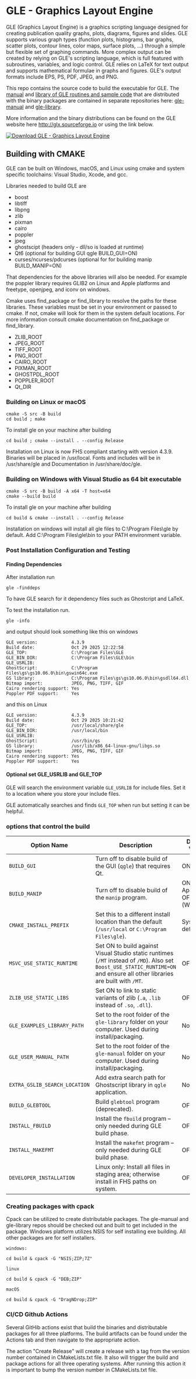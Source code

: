 # GLE - Graphics Layout Engine

GLE (Graphics Layout Engine) is a graphics scripting language designed for creating publication quality graphs, plots, diagrams, figures and slides. GLE supports various graph types (function plots, histograms, bar graphs, scatter plots, contour lines, color maps, surface plots, ...) through a simple but flexible set of graphing commands. More complex output can be created by relying on GLE's scripting language, which is full featured with subroutines, variables, and logic control. GLE relies on LaTeX for text output and supports mathematical formulae in graphs and figures. GLE's output formats include EPS, PS, PDF, JPEG, and PNG.

This repo contains the source code to build the executable for GLE.  The [manual](https://github.com/vlabella/gle-manual) and [library of GLE routines and sample code](https://github.com/vlabella/gle-library) that are distributed with the binary packages are contained in separate repositories here: [gle-manual](https://github.com/vlabella/gle-manual) and [gle-library](https://github.com/vlabella/gle-library).

More information and the binary distributions can be found on the GLE website here http://glx.sourceforge.io or using the link below.

[![Download GLE - Graphics Layout Engine](https://a.fsdn.com/con/app/sf-download-button)](https://sourceforge.net/projects/glx/files/latest/download)

## Building with CMAKE

GLE can be built on Windows, macOS, and Linux using cmake and system specific toolchains: Visual Studio, Xcode, and gcc.

Libraries needed to build GLE are

* boost
* libtiff
* libpng
* zlib
* pixman
* cairo
* poppler
* jpeg
* ghostscipt (headers only - dll/so is loaded at runtime)
* Qt6 (optional for building GUI qgle  BUILD_GUI=ON)
* curses/ncurses/pdcurses (optional for for building manip BUILD_MANIP=ON)

That dependencies for the above libraries will also be needed.  For example the poppler library requires GLIB2 on Linux and Apple platforms and freetype, openjpeg, and iconv on windows.

Cmake uses find_package or find_library to resolve the paths for these libraries.  These variables must be set in your environment or passed to cmake. If not, cmake will look for them in the system default locations.  For more information consult cmake documentation on find_package or find_library.  

* ZLIB_ROOT
* JPEG_ROOT
* TIFF_ROOT
* PNG_ROOT
* CAIRO_ROOT
* PIXMAN_ROOT
* GHOSTPDL_ROOT
* POPPLER_ROOT
* Qt_DIR

### Building on Linux or macOS

	cmake -S src -B build
	cd build ; make

To install gle on your machine after building

	cd build ; cmake --install . --config Release

Installation on Linux is now FHS compliant starting with version 4.3.9.  Binaries will be placed in /usr/local. Fonts and includes will be in /usr/share/gle and Documentation in /usr/share/doc/gle.

### Building on Windows with Visual Studio as 64 bit executable

	cmake -S src -B build -A x64 -T host=x64
	cmake --build build

To install gle on your machine after building

	cd build & cmake --install . --config Release

Installation on windows will install all gle files to C:\Program Files\gle by default.  Add C:\Program Files\gle\bin to your PATH environment variable.

### Post Installation Configuration and Testing

#### Finding Dependencies

After installation run

	gle -finddeps

To have GLE search for it dependency files such as Ghostcript and LaTeX.

To test the installation run.

	gle -info

and output should look something like this on windows

	GLE version:             4.3.9
	Build date:              Oct 29 2025 12:22:58
	GLE_TOP:                 C:\Program Files\GLE
	GLE_BIN_DIR:             C:\Program Files\GLE\bin
	GLE_USRLIB:              
	GhostScript:             C:\Program Files\gs\gs10.06.0\bin\gswin64c.exe
	GS library:              C:\Program Files\gs\gs10.06.0\bin\gsdll64.dll
	Bitmap import:           JPEG, PNG, TIFF, GIF
	Cairo rendering support: Yes
	Poppler PDF support:     Yes

and this on Linux

	GLE version:             4.3.9
	Build date:              Oct 29 2025 10:21:42
	GLE_TOP:                 /usr/local/share/gle
	GLE_BIN_DIR:             /usr/local/bin
	GLE_USRLIB:
	GhostScript:             /usr/bin/gs
	GS library:              /usr/lib/x86_64-linux-gnu/libgs.so
	Bitmap import:           JPEG, PNG, TIFF, GIF
	Cairo rendering support: Yes
	Poppler PDF support:     Yes

#### Optional set GLE_USRLIB and GLE_TOP

GLE will search the environment variable `GLE_USRLIB` for include files.  Set it to a location where you store your include files.

GLE automatically searches and finds `GLE_TOP` when run but setting it can be helpful. 

### options that control the build

| Option Name                  | Description                                                                                          | Default Value                     |
|-----------------------------|------------------------------------------------------------------------------------------------------|-----------------------------------|
| `BUILD_GUI`                 | Turn off to disable build of the GUI (`qgle`) that requires Qt.                                      | ON                                |
| `BUILD_MANIP`              | Turn off to disable build of the `manip` program.                                                    | ON (Linux, Apple), OFF (Windows) |
| `CMAKE_INSTALL_PREFIX`     | Set this to a different install location than the default (`/usr/local` or `C:\Program Files\gle`). | System default                    |
| `MSVC_USE_STATIC_RUNTIME`  | Set ON to build against Visual Studio static runtimes (`/MT` instead of `/MD`). Also set `Boost_USE_STATIC_RUNTIME=ON` and ensure all other libraries are built with `/MT`. | OFF                               |
| `ZLIB_USE_STATIC_LIBS`     | Set ON to link to static variants of zlib (`.a`, `.lib` instead of `.so`, `.dll`).                   | OFF                               |
| `GLE_EXAMPLES_LIBRARY_PATH`| Set to the root folder of the `gle-library` folder on your computer. Used during install/packaging.  | Not set                           |
| `GLE_USER_MANUAL_PATH`     | Set to the root folder of the `gle-manual` folder on your computer. Used during install/packaging.   | Not set                           |
| `EXTRA_GSLIB_SEARCH_LOCATION` | Add extra search path for Ghostscript library in `qgle` application.                              | Not set                           |
| `BUILD_GLEBTOOL`           | Build `glebtool` program (deprecated).                                                               | OFF                               |
| `INSTALL_FBUILD`           | Install the `fbuild` program – only needed during GLE build phase.                                   | OFF                               |
| `INSTALL_MAKEFMT`          | Install the `makefmt` program – only needed during GLE build phase.                                  | OFF                               |
| `DEVELOPER_INSTALLATION`   | Linux only: Install all files in staging area; otherwise install in FHS paths on system.             | OFF                               |

### Creating packages with cpack

Cpack can be utilized to create distributable packages.  The gle-manual and gle-library repos should be checked out and built to get included in the package.  Windows platform utilizes NSIS for self installing exe building.  All other packages are for self installers.

	windows:

	cd build & cpack -G "NSIS;ZIP;7Z"

	linux

	cd build & cpack -G "DEB;ZIP"

	macOS

	cd build & cpack -G "DragNDrop;ZIP"


### CI/CD Github Actions

Several GitHib actions exist that build the binaries and distributable packages for all three platforms.  The build artifacts can be found under the Actions tab and then navigate to the appropriate action.

The action "Create Release"  will create a release with a tag from the version number contained in CMakeLists.txt file.  It also will trigger the build and package actions for all three operating systems.  After running this action it is important to bump the version number in CMakeLists.txt file.
